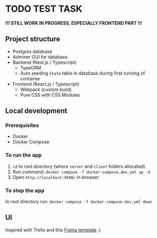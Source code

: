 # TODO TEST TASK 
**!!! STILL WORK IN PROGRESS, ESPECIALLY FRONTEND PART !!!**  


## Project structure
- Postgres database
- Adminer GUI for database
- Backend (Nest.js / Typescript)
  - TypeORM
  - Auto seeding `State` table in database during first running of container
- Frontend (React.js / Typescript)
  - Webpack (custom build)
  - Pure CSS with CSS Modules

## Local development
### Prerequisites
- Docker
- Docker Compose

### To run the app
1. `cd` to root directory (where `server` and `client` folders allocated)
2. Run command: `docker compose -f docker-compose.dev.yml up -d`
3. Open `http://localhost:9500/` in browser

### To stop the app
In root directory run: `docker compose -f docker-compose.dev.yml down`


## UI
Inspired with Trello and this [Figma template](https://www.figma.com/file/qn3ALd8L1ghVuXEeYFXm1N/Frello---Your-Trello-Board-in-Figma-(Community)) :)
